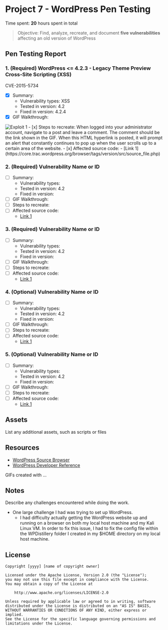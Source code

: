 # Project 7 - WordPress Pen Testing

Time spent: **20** hours spent in total

> Objective: Find, analyze, recreate, and document **five vulnerabilities** affecting an old version of WordPress

## Pen Testing Report

### 1. (Required) WordPress <= 4.2.3 - Legacy Theme Preview Cross-Site Scripting (XSS)
CVE-2015-5734
- [x] Summary: 
  - Vulnerability types: XSS
  - Tested in version: 4.2 
  - Fixed in version: 4.2.4
- [x] GIF Walkthrough: 
<img src="exploit_1.gif" alt="Exploit 1">
- [x] Steps to recreate: When logged into your administrator account, navigate to a post and leave a comment. The comment should be the link shown in the GIF. When this HTML hyperlink is posted, it will prompt an alert that constantly continues to pop up when the user scrolls up to a certain area of the website.
- [x] Affected source code:
  - [Link 1](https://core.trac.wordpress.org/browser/tags/version/src/source_file.php)
  
### 2. (Required) Vulnerability Name or ID

- [ ] Summary: 
  - Vulnerability types:
  - Tested in version: 4.2
  - Fixed in version: 
- [ ] GIF Walkthrough: 
- [ ] Steps to recreate: 
- [ ] Affected source code:
  - [Link 1](https://core.trac.wordpress.org/browser/tags/version/src/source_file.php)

### 3. (Required) Vulnerability Name or ID

- [ ] Summary: 
  - Vulnerability types:
  - Tested in version: 4.2
  - Fixed in version: 
- [ ] GIF Walkthrough: 
- [ ] Steps to recreate: 
- [ ] Affected source code:
  - [Link 1](https://core.trac.wordpress.org/browser/tags/version/src/source_file.php)

### 4. (Optional) Vulnerability Name or ID

- [ ] Summary: 
  - Vulnerability types:
  - Tested in version: 4.2
  - Fixed in version: 
- [ ] GIF Walkthrough: 
- [ ] Steps to recreate: 
- [ ] Affected source code:
  - [Link 1](https://core.trac.wordpress.org/browser/tags/version/src/source_file.php)

### 5. (Optional) Vulnerability Name or ID

- [ ] Summary: 
  - Vulnerability types:
  - Tested in version: 4.2
  - Fixed in version: 
- [ ] GIF Walkthrough: 
- [ ] Steps to recreate: 
- [ ] Affected source code:
  - [Link 1](https://core.trac.wordpress.org/browser/tags/version/src/source_file.php) 

## Assets

List any additional assets, such as scripts or files

## Resources

- [WordPress Source Browser](https://core.trac.wordpress.org/browser/)
- [WordPress Developer Reference](https://developer.wordpress.org/reference/)

GIFs created with  ...
<!-- Recommended GIF Tools:
[Kap](https://getkap.co/) for macOS
[ScreenToGif](https://www.screentogif.com/) for Windows
[peek](https://github.com/phw/peek) for Linux. -->

## Notes

Describe any challenges encountered while doing the work.
- One large challenge I had was trying to set up WordPress. 
  - I had difficulty actually getting the WordPress website up and running on a browser on both my local host machine and my Kali Linux VM. In order to fix this issue, I had to fix the config file within the WPDistillery folder I created in my $HOME directory on my local host machine. 

## License

    Copyright [yyyy] [name of copyright owner]

    Licensed under the Apache License, Version 2.0 (the "License");
    you may not use this file except in compliance with the License.
    You may obtain a copy of the License at

        http://www.apache.org/licenses/LICENSE-2.0

    Unless required by applicable law or agreed to in writing, software
    distributed under the License is distributed on an "AS IS" BASIS,
    WITHOUT WARRANTIES OR CONDITIONS OF ANY KIND, either express or implied.
    See the License for the specific language governing permissions and
    limitations under the License.
